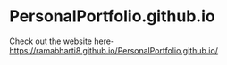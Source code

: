 # PersonalPortfolio.github.io
Check out the website here-   https://ramabharti8.github.io/PersonalPortfolio.github.io/
